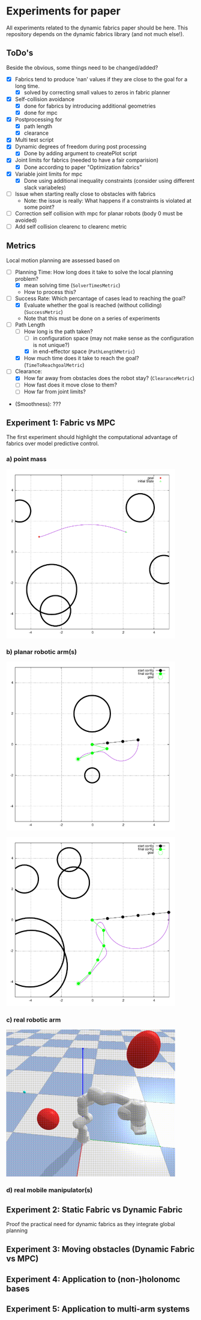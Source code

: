 # Experiments for paper

All experiments related to the dynamic fabrics paper should be here.
This repository depends on the dynamic fabrics library (and not much else!).

## ToDo's
Beside the obvious, some things need to be changed/added?
* [x] Fabrics tend to produce 'nan' values if they are close to the goal for a long time.
  - [x] solved by correcting small values to zeros in fabric planner
* [x] Self-collision avoidance
  - [x] done for fabrics by introducing additional geometries
  - [x] done for mpc
* [x] Postprocessing for
  - [x] path length
  - [x] clearance
* [x] Multi test script
* [x] Dynamic degrees of freedom during post processing
  - [x] Done by adding argument to createPlot script
* [x] Joint limits for fabrics (needed to have a fair comparision)
  - [x] Done according to paper "Optimization fabrics"
* [x] Variable joint limits for mpc
  - [x] Done using additional inequality constraints (consider using different slack
    variabeles)
* [ ] Issue when starting really close to obstacles with fabrics
  -  Note: the issue is really: What happens if a constraints is violated at some point?
* [ ] Correction self collision with mpc for planar robots (body 0 must be avoided)
* [ ] Add self collision clearenc to clearenc metric

## Metrics

Local motion planning are assessed based on
* [ ] Planning Time: How long does it take to solve the local planning problem?
  - [x] mean solving time (`SolverTimesMetric`)
  - How to process this?
* [ ] Success Rate: Which percantage of cases lead to reaching the goal?
  - [x] Evaluate whether the goal is reached (without colliding) (`SuccessMetric`)
  - Note that this must be done on a series of experiments
* [ ] Path Length
  - [ ] How long is the path taken?
    - [ ] in configuration space (may not make sense as the configuration is not unique?)
    - [x] in end-effector space (`PathLengthMetric`)
  - [x] How much time does it take to reach the goal? (`TimeToReachgoalMetric`)
* [ ] Clearance: 
  - [x] How far away from obstacles does the robot stay? (`ClearanceMetric`)
  - [ ] How fast does it move close to them?
  - [ ] How far from joint limits?
* (Smoothness): ???

## Experiment 1: Fabric vs MPC

The first experiment should highlight the computational advantage of fabrics over model
predictive control.

### a) point mass
<p align="left">
  <img src="./assets/1_comparison_mpc/pointMass/fabric_trajectory-1.png" width="450" title="hover text">
</p>

### b) planar robotic arm(s)
<p align="left">
  <img src="./assets/1_comparison_mpc/planarArm/fabric_trajectory-1.png" width="450" title="hover text">
</p>
<p align="left">
  <img src="./assets/1_comparison_mpc/planarArm/fabric_trajectory2-1.png" width="450" title="hover text">
</p>

### c) real robotic arm
<p align="left">
  <img src="./assets/1_comparison_mpc/simPanda/fabric_trajectory.gif" width="450" title="hover text">
</p>

### d) real mobile manipulator(s)


## Experiment 2: Static Fabric vs Dynamic Fabric

Proof the practical need for dynamic fabrics as they integrate global planning

## Experiment 3: Moving obstacles (Dynamic Fabric vs MPC)

## Experiment 4: Application to (non-)holonomc bases

## Experiment 5: Application to multi-arm systems
